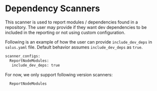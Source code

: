 # Dependency Scanners

This scanner is used to report modules / dependencies found in a repository. The user may provide if they want dev dependencies to be included in the reporting or not using custom configuration.

Following is an example of how the user can provide `include_dev_deps` in `salus.yaml` file.
Default behavior assumes `include_dev_deps` as `true`.

```sh
scanner_configs:
  ReportNodeModules:
   include_dev_deps: true
```

For now, we only support following version scanners:

```
  ReportNodeModules
```